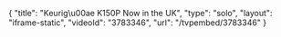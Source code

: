{
    "title": "Keurig\u00ae K150P Now in the UK",
    "type": "solo",
    "layout": "iframe-static",
    "videoId": "3783346",
    "url": "\/tvpembed\/3783346"
}